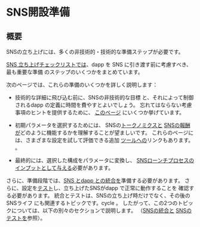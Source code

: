# SNS開設準備

## 概要

SNSの立ち上げには、多くの非技術的・技術的な準備ステップが必要です。

[SNS 立ち上げチェックリストでは](sns-checklist.md)、dapp を SNS に引き渡す前に考慮すべき、最も重要な準備
のステップのいくつかをまとめています。

次のページでは、これらの準備のいくつかを詳しく説明します：

- 技術的な詳細に飛び込む前に、SNSの非技術的な目標
  と、それによって制御されるdapp の定義に時間を費やすとよいでしょう。
  忘れてはならない考慮事項のヒントを提供するために、
  [このページ](predeployment-considerations.md)
  [](predeployment-considerations.md) にいくつか挙げています。

- 
  初期パラメータを選択するためには、
  [](tokenomics-intro.md)SNSの[トークノミクスと](tokenomics-intro.md) [SNSの報酬が](rewards.md)どのように機能するかを理解することが望ましいです。 これらのページには、さまざまな設定を試して評価できる追加
  [ツールへの](https://wiki.internetcomputer.org/wiki/How-To:_SNS_tokenomics_configuration)リンクもあります。 。

- 最終的には、選択した構成をパラメータに変換し、
  [SNSローンチプロセスのインプットとして与える](preparation.md)必要があります。

さらに、準備段階では、[SNS
とdapp との統合を](../integrating/index.md)準備する必要があります。
さらに、設定を[テスト](../testing/testing-before-launch.md)し、立ち上げたSNSがdapp で正常に動作することを
確認する必要があります。
統合とテストは、SNSの立ち上げ時だけでなく、その後のSNSライフ
にも関連するトピックです。cycle 。
したがって、この2つのトピックについては、以下の別々のセクションで説明します。
 （[SNSの統合と](../integrating/index.md) [SNSのテストを](../testing/testing-before-launch.md)参照）。

<!---
# Preparing and SNS launch
## Overview
Launching an SNS entails many non-technical and technical preparations steps.

[The SNS launch checklist](sns-checklist.md) summarizes some of the most important preparation
steps to be considered before handing over a dapp to an SNS.

The subsequent pages provide more details on some of these preparations:
* Before diving into the technical details, you may want to spend some time defining
non-technical goals of the SNS and the dapp that will be controlled by it.
To provide some tips on what considerations you should not forget,
we list a few of them on
[this page](predeployment-considerations.md).

* The SNS parameters allow each SNS to define unique settings for tokenomics and how the 
governance should work in detail.
To choose initial parameters, it is advisable to understand how the 
[SNS tokenomics](tokenomics-intro.md) and the [SNS rewards](rewards.md) work.
These pages also include a link to additional [tools](https://wiki.internetcomputer.org/wiki/How-To:_SNS_tokenomics_configuration)
that allow you to try out different configurations and assess them.
  
* In the end, the chosen configurations need to be translated to the parameters and 
[given as input to the SNS launch process](preparation.md).


In addition, during the preparation phase you might want to prepare the [integration of the SNS
with your dapp](../integrating/index.md).
Moreover, you should [test](../testing/testing-before-launch.md) your settings and confirm
that the launched SNS will work successfully with your dapp.
Integration and testing are topics that are not only relevant during the SNS launch but also
later in the SNS lifecycle. 
Therefore, these two topics are discussed in separate sections below
(see [SNS integration](../integrating/index.md) and [SNS testing](../testing/testing-before-launch.md)).

-->
